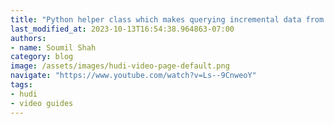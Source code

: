 ```yaml
---
title: "Python helper class which makes querying incremental data from Hudi Data lakes easy"
last_modified_at: 2023-10-13T16:54:38.964863-07:00
authors:
- name: Soumil Shah
category: blog
image: /assets/images/hudi-video-page-default.png
navigate: "https://www.youtube.com/watch?v=Ls--9CnweoY"
tags:
- hudi
- video guides
---
```

